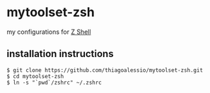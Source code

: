 # mytoolset-zsh

my configurations for [Z Shell](http://www.zsh.org/)

## installation instructions

    $ git clone https://github.com/thiagoalessio/mytoolset-zsh.git
    $ cd mytoolset-zsh
    $ ln -s "`pwd`/zshrc" ~/.zshrc
